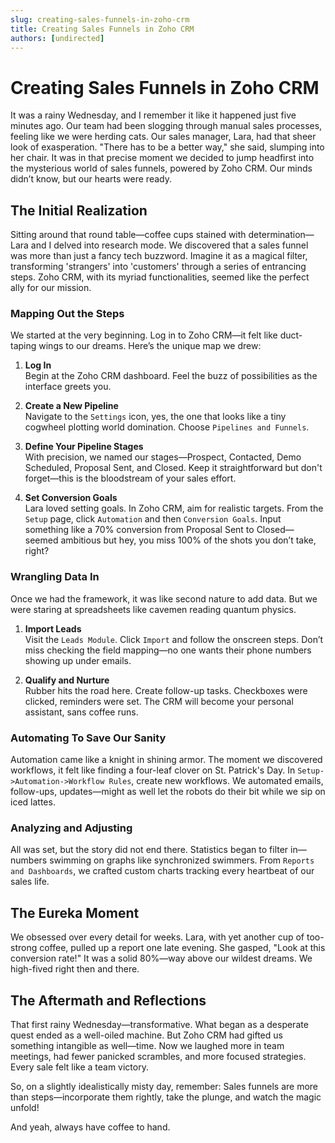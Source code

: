 ```yaml
---
slug: creating-sales-funnels-in-zoho-crm
title: Creating Sales Funnels in Zoho CRM
authors: [undirected]
---
```


# Creating Sales Funnels in Zoho CRM

It was a rainy Wednesday, and I remember it like it happened just five minutes ago. Our team had been slogging through manual sales processes, feeling like we were herding cats. Our sales manager, Lara, had that sheer look of exasperation. "There has to be a better way," she said, slumping into her chair. It was in that precise moment we decided to jump headfirst into the mysterious world of sales funnels, powered by Zoho CRM. Our minds didn’t know, but our hearts were ready.

## The Initial Realization

Sitting around that round table—coffee cups stained with determination—Lara and I delved into research mode. We discovered that a sales funnel was more than just a fancy tech buzzword. Imagine it as a magical filter, transforming 'strangers' into 'customers' through a series of entrancing steps. Zoho CRM, with its myriad functionalities, seemed like the perfect ally for our mission.

### Mapping Out the Steps

We started at the very beginning. Log in to Zoho CRM—it felt like duct-taping wings to our dreams. Here’s the unique map we drew:

1. **Log In**  
   Begin at the Zoho CRM dashboard. Feel the buzz of possibilities as the interface greets you.

2. **Create a New Pipeline**  
   Navigate to the `Settings` icon, yes, the one that looks like a tiny cogwheel plotting world domination. Choose `Pipelines and Funnels`.

3. **Define Your Pipeline Stages**  
   With precision, we named our stages—Prospect, Contacted, Demo Scheduled, Proposal Sent, and Closed. Keep it straightforward but don't forget—this is the bloodstream of your sales effort.

4. **Set Conversion Goals**  
   Lara loved setting goals. In Zoho CRM, aim for realistic targets. From the `Setup` page, click `Automation` and then `Conversion Goals`. Input something like a 70% conversion from Proposal Sent to Closed—seemed ambitious but hey, you miss 100% of the shots you don’t take, right?

### Wrangling Data In

Once we had the framework, it was like second nature to add data. But we were staring at spreadsheets like cavemen reading quantum physics.

1. **Import Leads**  
   Visit the `Leads Module`. Click `Import` and follow the onscreen steps. Don’t miss checking the field mapping—no one wants their phone numbers showing up under emails.

2. **Qualify and Nurture**  
   Rubber hits the road here. Create follow-up tasks. Checkboxes were clicked, reminders were set. The CRM will become your personal assistant, sans coffee runs.

### Automating To Save Our Sanity

Automation came like a knight in shining armor. The moment we discovered workflows, it felt like finding a four-leaf clover on St. Patrick's Day. In `Setup->Automation->Workflow Rules`, create new workflows. We automated emails, follow-ups, updates—might as well let the robots do their bit while we sip on iced lattes.

### Analyzing and Adjusting

All was set, but the story did not end there. Statistics began to filter in—numbers swimming on graphs like synchronized swimmers. From `Reports and Dashboards`, we crafted custom charts tracking every heartbeat of our sales life.

## The Eureka Moment

We obsessed over every detail for weeks. Lara, with yet another cup of too-strong coffee, pulled up a report one late evening. She gasped, "Look at this conversion rate!" It was a solid 80%—way above our wildest dreams. We high-fived right then and there.

## The Aftermath and Reflections

That first rainy Wednesday—transformative. What began as a desperate quest ended as a well-oiled machine. But Zoho CRM had gifted us something intangible as well—time. Now we laughed more in team meetings, had fewer panicked scrambles, and more focused strategies. Every sale felt like a team victory.

So, on a slightly idealistically misty day, remember: Sales funnels are more than steps—incorporate them rightly, take the plunge, and watch the magic unfold!

And yeah, always have coffee to hand.